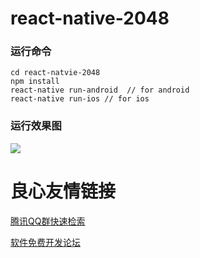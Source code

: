# react-native-2048

### 运行命令
```
cd react-natvie-2048
npm install
react-native run-android  // for android
react-native run-ios // for ios
```

### 运行效果图
![](app_gif.gif)




 # 良心友情链接

[腾讯QQ群快速检索](http://u.720life.cn/s/8cf73f7c)

[软件免费开发论坛](http://u.720life.cn/s/bbb01dc0)